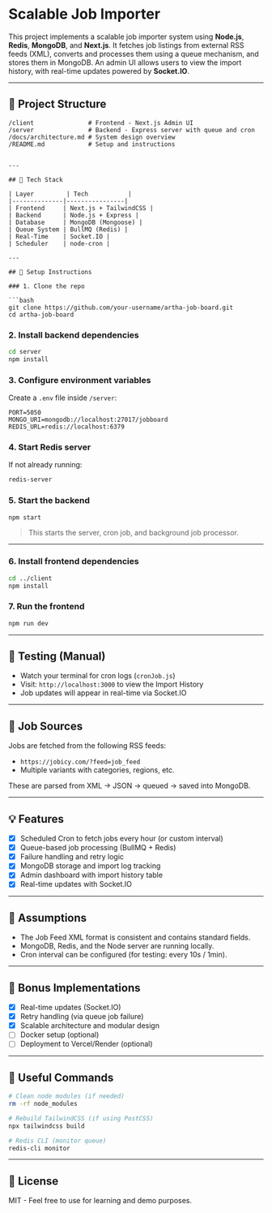 # Scalable Job Importer

This project implements a scalable job importer system using **Node.js**, **Redis**, **MongoDB**, and **Next.js**. It fetches job listings from external RSS feeds (XML), converts and processes them using a queue mechanism, and stores them in MongoDB. An admin UI allows users to view the import history, with real-time updates powered by **Socket.IO**.

---

## 📂 Project Structure

```
/client               # Frontend - Next.js Admin UI
/server               # Backend - Express server with queue and cron
/docs/architecture.md # System design overview
/README.md            # Setup and instructions


---

## 🧩 Tech Stack

| Layer         | Tech           |
|--------------|----------------|
| Frontend     | Next.js + TailwindCSS |
| Backend      | Node.js + Express |
| Database     | MongoDB (Mongoose) |
| Queue System | BullMQ (Redis) |
| Real-Time    | Socket.IO |
| Scheduler    | node-cron |

---

## 🔧 Setup Instructions

### 1. Clone the repo

```bash
git clone https://github.com/your-username/artha-job-board.git
cd artha-job-board
```

### 2. Install backend dependencies

```bash
cd server
npm install
```

### 3. Configure environment variables

Create a `.env` file inside `/server`:

```env
PORT=5050
MONGO_URI=mongodb://localhost:27017/jobboard
REDIS_URL=redis://localhost:6379
```

### 4. Start Redis server

If not already running:

```bash
redis-server
```

### 5. Start the backend

```bash
npm start
```

> This starts the server, cron job, and background job processor.

---

### 6. Install frontend dependencies

```bash
cd ../client
npm install
```

### 7. Run the frontend

```bash
npm run dev
```

---

## 🧪 Testing (Manual)

- Watch your terminal for cron logs (`cronJob.js`)
- Visit: `http://localhost:3000` to view the Import History
- Job updates will appear in real-time via Socket.IO

---

## 📡 Job Sources

Jobs are fetched from the following RSS feeds:

- `https://jobicy.com/?feed=job_feed`
- Multiple variants with categories, regions, etc.

These are parsed from XML → JSON → queued → saved into MongoDB.

---

## 💡 Features

- [x] Scheduled Cron to fetch jobs every hour (or custom interval)
- [x] Queue-based job processing (BullMQ + Redis)
- [x] Failure handling and retry logic
- [x] MongoDB storage and import log tracking
- [x] Admin dashboard with import history table
- [x] Real-time updates with Socket.IO

---

## 🧠 Assumptions

- The Job Feed XML format is consistent and contains standard fields.
- MongoDB, Redis, and the Node server are running locally.
- Cron interval can be configured (for testing: every 10s / 1min).

---

## 🚀 Bonus Implementations

- [x] Real-time updates (Socket.IO)
- [x] Retry handling (via queue job failure)
- [x] Scalable architecture and modular design
- [ ] Docker setup (optional)
- [ ] Deployment to Vercel/Render (optional)

---

## 📁 Useful Commands

```bash
# Clean node modules (if needed)
rm -rf node_modules

# Rebuild TailwindCSS (if using PostCSS)
npx tailwindcss build

# Redis CLI (monitor queue)
redis-cli monitor
```

---

## 📄 License

MIT - Feel free to use for learning and demo purposes.